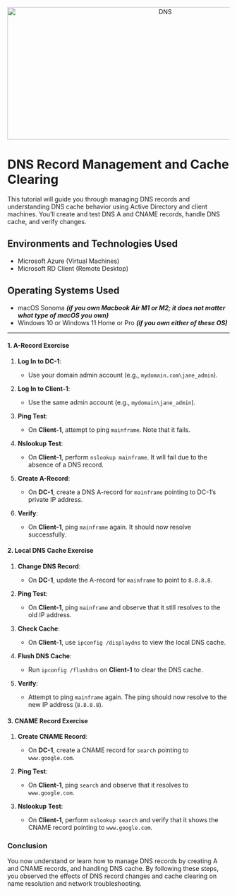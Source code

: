 <p align="center">
<img src="https://imgur.com/nTxP9MK.jpeg" alt="DNS" width=700 height=300/> 
</p>

<h1>DNS Record Management and Cache Clearing</h1>
<p>This tutorial will guide you through managing DNS records and understanding DNS cache behavior using Active Directory and client machines. You’ll create and test DNS A and CNAME records, handle DNS cache, and verify changes.</p>

<h2>Environments and Technologies Used</h2>

- Microsoft Azure (Virtual Machines)
- Microsoft RD Client (Remote Desktop)

<h2>Operating Systems Used </h2>

- macOS Sonoma ***(if you own Macbook Air M1 or M2; it does not matter what type of macOS you own)***
- Windows 10 or Windows 11 Home or Pro ***(if you own either of these OS)***

-----

#### 1. A-Record Exercise
1. **Log In to DC-1**:
   - Use your domain admin account (e.g., `mydomain.com\jane_admin`).

2. **Log In to Client-1**:
   - Use the same admin account (e.g., `mydomain\jane_admin`).

3. **Ping Test**:
   - On **Client-1**, attempt to ping `mainframe`. Note that it fails.

4. **Nslookup Test**:
   - On **Client-1**, perform `nslookup mainframe`. It will fail due to the absence of a DNS record.

5. **Create A-Record**:
   - On **DC-1**, create a DNS A-record for `mainframe` pointing to DC-1’s private IP address.

6. **Verify**:
   - On **Client-1**, ping `mainframe` again. It should now resolve successfully.

#### 2. Local DNS Cache Exercise
1. **Change DNS Record**:
   - On **DC-1**, update the A-record for `mainframe` to point to `8.8.8.8`.

2. **Ping Test**:
   - On **Client-1**, ping `mainframe` and observe that it still resolves to the old IP address.

3. **Check Cache**:
   - On **Client-1**, use `ipconfig /displaydns` to view the local DNS cache.

4. **Flush DNS Cache**:
   - Run `ipconfig /flushdns` on **Client-1** to clear the DNS cache.

5. **Verify**:
   - Attempt to ping `mainframe` again. The ping should now resolve to the new IP address (`8.8.8.8`).

#### 3. CNAME Record Exercise
1. **Create CNAME Record**:
   - On **DC-1**, create a CNAME record for `search` pointing to `www.google.com`.

2. **Ping Test**:
   - On **Client-1**, ping `search` and observe that it resolves to `www.google.com`.

3. **Nslookup Test**:
   - On **Client-1**, perform `nslookup search` and verify that it shows the CNAME record pointing to `www.google.com`.

### Conclusion
You now understand or learn how to manage DNS records by creating A and CNAME records, and handling DNS cache. By following these steps, you observed the effects of DNS record changes and cache clearing on name resolution and network troubleshooting.
